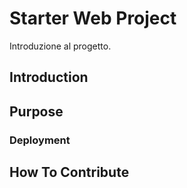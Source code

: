 # Starter Web Project

Introduzione al progetto.

## Introduction

## Purpose

### Deployment

## How To Contribute
